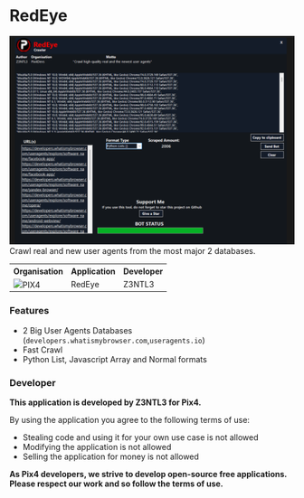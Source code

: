 # RedEye
<img src="redEye.png">
Crawl real and new user agents from the most major 2 databases. 

<table><tr><th>Organisation</th><th>Application</th><th>Developer</th></tr><tr><td><img src="https://media.discordapp.net/attachments/956310840464773200/968964843333877830/logopix4.png" width="20">PIX4</td><td>RedEye</td><td>Z3NTL3</td></tr></table>


### Features
- 2 Big User Agents Databases (```developers.whatismybrowser.com```,```useragents.io```)
- Fast Crawl
- Python List, Javascript Array and Normal formats

### Developer
**This application is developed by Z3NTL3 for Pix4.**

By using the application you agree to the following terms of use:
- Stealing code and using it for your own use case is not allowed
- Modifying the application is not allowed
- Selling the application for money is not allowed

**As Pix4 developers, we strive to develop open-source free applications. Please respect our work and so follow the terms of use.**

